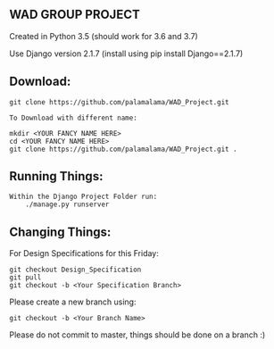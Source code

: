 WAD GROUP PROJECT
-----------------

Created in Python 3.5 (should work for 3.6 and 3.7)

Use Django version 2.1.7 (install using pip install Django==2.1.7)

Download: 
---------
	git clone https://github.com/palamalama/WAD_Project.git
	
	To Download with different name:
	
	mkdir <YOUR FANCY NAME HERE>
	cd <YOUR FANCY NAME HERE>
	git clone https://github.com/palamalama/WAD_Project.git .

Running Things:
---------------
	Within the Django Project Folder run:
		./manage.py runserver
 
Changing Things:
----------------
For Design Specifications for this Friday:

	git checkout Design_Specification
	git pull
	git checkout -b <Your Specification Branch>
	
Please create a new branch using:

	git checkout -b <Your Branch Name>

Please do not commit to master, things should be done on a branch :)


